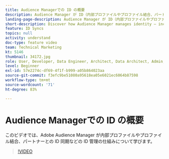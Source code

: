 ```yaml
---
title: Audience Managerでの ID の概要
description: Audience Manager が ID（内部プロファイルやプロファイル結合、パートナーとの ID 同期など）を管理する仕組みについて学びます。
landing-page-description: Audience Manager が ID（内部プロファイルやプロファイル結合、パートナーとの ID 同期など）を管理する仕組みについて学びます。
short-description: Discover how Audience Manager manages identity – including internal profiles and profile merging, plus ID syncing with partners.
feature: ID Syncs
topics: null
activity: understand
doc-type: feature video
team: Technical Marketing
kt: 5146
thumbnail: 34172.jpg
role: User, Developer, Data Engineer, Architect, Data Architect, Admin, Leader
level: Beginner
exl-id: 57e2274c-df69-4f1f-b999-a05b864023aa
source-git-commit: f3efc9be51080a95618ea05e6021ec6064b87598
workflow-type: tm+mt
source-wordcount: '71'
ht-degree: 83%

---
```


# Audience Managerでの ID の概要

このビデオでは、Adobe Audience Manager が内部プロファイルやプロファイル結合、パートナーとの ID 同期などの ID 管理の仕組みについて学びます。

>[!VIDEO](https://video.tv.adobe.com/v/34172/?quality=12)
